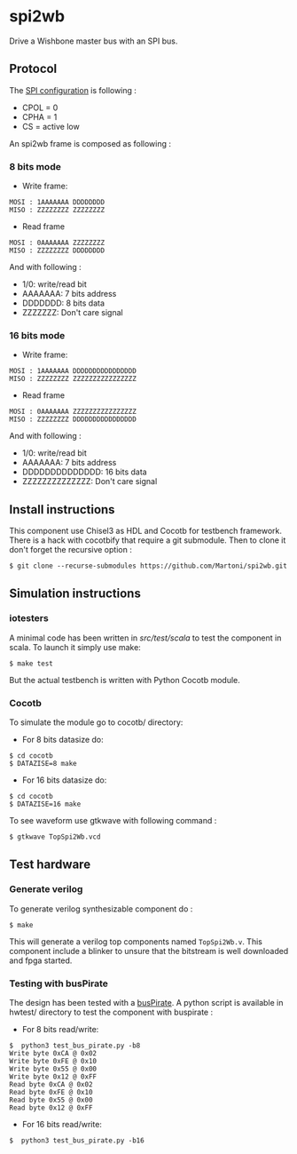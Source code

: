 # spi2wb
Drive a Wishbone master bus with an SPI bus.

## Protocol

The [SPI configuration](https://en.wikipedia.org/wiki/Serial_Peripheral_Interface#Clock_polarity_and_phase) is following :
- CPOL = 0
- CPHA = 1
- CS = active low

An spi2wb frame is composed as following :

### 8 bits mode

- Write frame:
```ascii
MOSI : 1AAAAAAA DDDDDDDD
MISO : ZZZZZZZZ ZZZZZZZZ
```
- Read frame
```ascii
MOSI : 0AAAAAAA ZZZZZZZZ
MISO : ZZZZZZZZ DDDDDDDD
```
 And with following :
- 1/0: write/read bit
- AAAAAAA: 7 bits address
- DDDDDDD: 8 bits data
- ZZZZZZZ: Don't care signal


### 16 bits mode

- Write frame:
```ascii
MOSI : 1AAAAAAA DDDDDDDDDDDDDDDD
MISO : ZZZZZZZZ ZZZZZZZZZZZZZZZZ
```
- Read frame
```ascii
MOSI : 0AAAAAAA ZZZZZZZZZZZZZZZZ
MISO : ZZZZZZZZ DDDDDDDDDDDDDDDD
```
 And with following :
- 1/0: write/read bit
- AAAAAAA: 7 bits address
- DDDDDDDDDDDDDD: 16 bits data
- ZZZZZZZZZZZZZZ: Don't care signal

## Install instructions

This component use Chisel3 as HDL and Cocotb for testbench framework.
There is a hack with cocotbify that require a git submodule. Then to clone it
don't forget the recursive option :
```
$ git clone --recurse-submodules https://github.com/Martoni/spi2wb.git
```

## Simulation instructions

### iotesters

A minimal code has been written in *src/test/scala* to test the component in scala. To launch it simply use make:
```shell
$ make test
```
But the actual testbench is written with Python Cocotb module.

### Cocotb

To simulate the module go to cocotb/ directory:
- For 8 bits datasize do:
```shell
$ cd cocotb
$ DATAZISE=8 make
```
- For 16 bits datasize do:
```shell
$ cd cocotb
$ DATAZISE=16 make
```

To see waveform use gtkwave with following command :
```
$ gtkwave TopSpi2Wb.vcd
```
## Test hardware

### Generate verilog

To generate verilog synthesizable component do :
```shell
$ make
```

This will generate a verilog top components named ```TopSpi2Wb.v```. This component include a blinker to unsure that the bitstream is well downloaded and fpga started.

### Testing with busPirate

The design has been tested with a [busPirate](https://sandboxelectronics.com/?product=bus-pirate-v4-universal-interface-gadget).
A python script is available in hwtest/ directory to test the component with buspirate :
- For 8 bits read/write:
```shell
$  python3 test_bus_pirate.py -b8
Write byte 0xCA @ 0x02
Write byte 0xFE @ 0x10
Write byte 0x55 @ 0x00
Write byte 0x12 @ 0xFF
Read byte 0xCA @ 0x02
Read byte 0xFE @ 0x10
Read byte 0x55 @ 0x00
Read byte 0x12 @ 0xFF
```

- For 16 bits read/write:

```shell
$  python3 test_bus_pirate.py -b16
```
